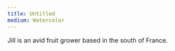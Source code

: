 ```yaml
---
title: Untitled
medium: Watercolor
---
```


Jill is an avid fruit grower based in the south of France.
